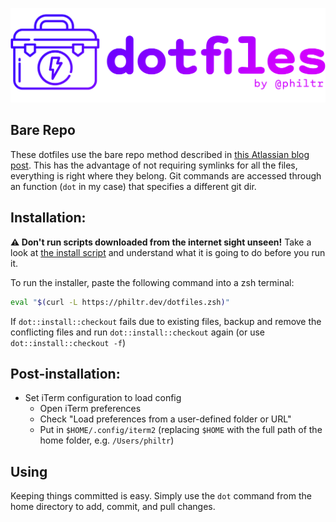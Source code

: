 
![DOTFILES by philtr](./.images/dotfiles.png)

## Bare Repo

These dotfiles use the bare repo method described in [this Atlassian blog
post][blog post]. This has the advantage of not requiring symlinks for all the
files, everything is right where they belong. Git commands are accessed through
an function (`dot` in my case) that specifies a different git dir.

[blog post]: https://www.atlassian.com/git/tutorials/dotfiles

## Installation:

**:warning: Don't run scripts downloaded from the internet sight unseen!**
Take a look at [the install script] and understand what it is going to do
before you run it.

To run the installer, paste the following command into a zsh terminal:

```zsh
eval "$(curl -L https://philtr.dev/dotfiles.zsh)"
```

If `dot::install::checkout` fails due to existing files, backup and remove the
conflicting files and run `dot::install::checkout` again (or use
`dot::install::checkout -f`)

[the install script]: .local/dotfiles/lib/dot.zsh#L70-L107

## Post-installation:

* Set iTerm configuration to load config
  - Open iTerm preferences
  - Check "Load preferences from a user-defined folder or URL"
  - Put in `$HOME/.config/iterm2` (replacing `$HOME` with the full path of the
    home folder, e.g. `/Users/philtr`)

## Using

Keeping things committed is easy. Simply use the `dot` command from the home
directory to add, commit, and pull changes.
